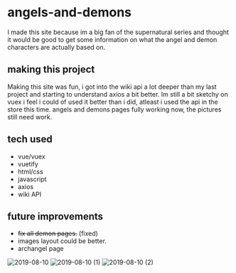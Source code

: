 # angels-and-demons

I made this site because im a big fan of the supernatural series and thought it would be good to get some information on what the angel and demon characters are actually based on.

## making this project

Making this site was fun, i got into the wiki api a lot deeper than my last project and starting to understand axios a bit better.
Im still a bit sketchy on vuex i feel i could of used it better than i did, atleast i used the api in the store this time. angels and demons pages fully working now, the pictures still need work.


## tech used

 - vue/vuex
 - vuetify
 - html/css
 - javascript
 - axios
 - wiki API
 
 ## future improvements
 
- ~~fix all demon pages.~~ (fixed)
- images layout could be better.
- archangel page

![2019-08-10](https://user-images.githubusercontent.com/42116608/62815384-4996c800-bb10-11e9-9a43-1d2548ea6cbf.png)
![2019-08-10 (1)](https://user-images.githubusercontent.com/42116608/62815382-4996c800-bb10-11e9-9502-06697fc6bb81.png)
![2019-08-10 (2)](https://user-images.githubusercontent.com/42116608/62815383-4996c800-bb10-11e9-9150-9592cd5ceea1.png)
